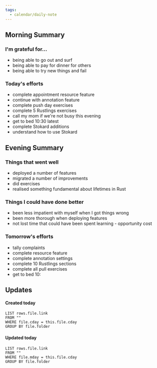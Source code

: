 ```yaml
---
tags:
  - calendar/daily-note
---
```


## Morning Summary

### I'm grateful for...

- being able to go out and surf
- being able to pay for dinner for others
- being able to try new things and fail

### Today's efforts

- complete appointment resource feature
- continue with annotation feature
- complete push day exercises
- complete 5 Rustlings exercises
- call my mom if we're not busy this evening
- get to bed 10:30 latest
- complete Stokard additions
- understand how to use Stokard

## Evening Summary

### Things that went well

- deployed a number of features
- migrated a number of improvements
- did exercises
- realised something fundamental about lifetimes in Rust

### Things I could have done better

- been less impatient with myself when I got things wrong
- been more thorough when deploying features
- not lost time that could have been spent learning - opportunity cost

### Tomorrow's efforts

- tally complaints
- complete resource feature
- complete annotation settings
- complete 10 Rustlings sections
- complete all pull exercises
- get to bed 10:

## Updates

#### Created today

```dataview
LIST rows.file.link
FROM ""
WHERE file.cday = this.file.cday
GROUP BY file.folder
```

#### Updated today

```dataview
LIST rows.file.link
FROM ""
WHERE file.mday = this.file.cday
GROUP BY file.folder
```
